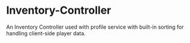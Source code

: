 # Inventory-Controller
An Inventory Controller used with profile service with built-in sorting for handling client-side player data.
